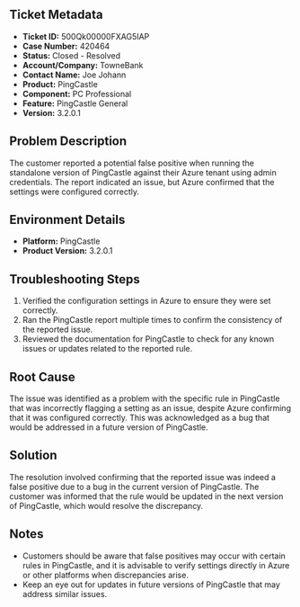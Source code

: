 ## Ticket Metadata
- **Ticket ID:** 500Qk00000FXAG5IAP
- **Case Number:** 420464
- **Status:** Closed - Resolved
- **Account/Company:** TowneBank
- **Contact Name:** Joe Johann
- **Product:** PingCastle
- **Component:** PC Professional
- **Feature:** PingCastle General
- **Version:** 3.2.0.1

## Problem Description
The customer reported a potential false positive when running the standalone version of PingCastle against their Azure tenant using admin credentials. The report indicated an issue, but Azure confirmed that the settings were configured correctly.

## Environment Details
- **Platform:** PingCastle
- **Product Version:** 3.2.0.1

## Troubleshooting Steps
1. Verified the configuration settings in Azure to ensure they were set correctly.
2. Ran the PingCastle report multiple times to confirm the consistency of the reported issue.
3. Reviewed the documentation for PingCastle to check for any known issues or updates related to the reported rule.

## Root Cause
The issue was identified as a problem with the specific rule in PingCastle that was incorrectly flagging a setting as an issue, despite Azure confirming that it was configured correctly. This was acknowledged as a bug that would be addressed in a future version of PingCastle.

## Solution
The resolution involved confirming that the reported issue was indeed a false positive due to a bug in the current version of PingCastle. The customer was informed that the rule would be updated in the next version of PingCastle, which would resolve the discrepancy.

## Notes
- Customers should be aware that false positives may occur with certain rules in PingCastle, and it is advisable to verify settings directly in Azure or other platforms when discrepancies arise.
- Keep an eye out for updates in future versions of PingCastle that may address similar issues.